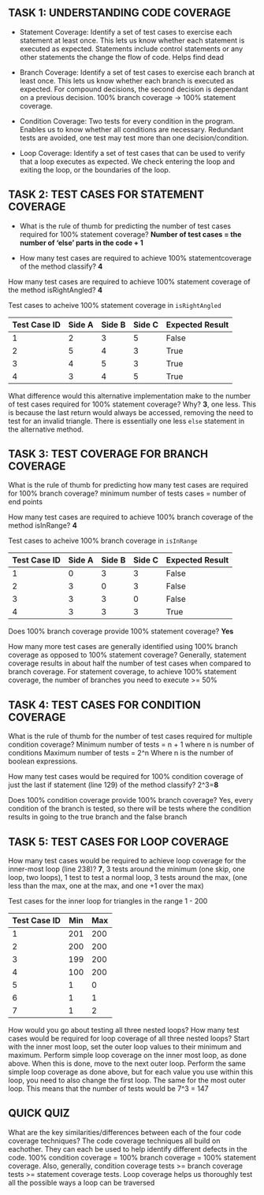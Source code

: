 ## TASK 1: UNDERSTANDING CODE COVERAGE

- Statement Coverage: Identify a set of test cases to exercise each statement at least once.
This lets us know whether each statement is executed as expected. Statements include control
statements or any other statements the change the flow of code. Helps find dead

- Branch Coverage: Identify a set of test cases to exercise each branch at least once.
This lets us know whether each branch is executed as expected. For compound decisions, the
second decision is dependant on a previous decision. 100% branch coverage -> 100% statement coverage.

- Condition Coverage: Two tests for every condition in the program. Enables us to know whether
all conditions are necessary. Redundant tests are avoided, one test may test more than one
decision/condition.

- Loop Coverage: Identify a set of test cases that can be used to verify that a loop executes
as expected. We check entering the loop and exiting the loop, or the boundaries of the loop.

## TASK 2: TEST CASES FOR STATEMENT COVERAGE

- What is the rule of thumb for predicting the number of test cases required for 100% 
statement coverage? **Number of test cases = the number of ‘else’ parts in  the code + 1**

- How many test cases are required to achieve 100% statementcoverage of the method classify? **4**

How many test cases are required to achieve 100% statement coverage of the method isRightAngled? **4**

Test cases to acheive 100% statement coverage in `isRightAngled`

| Test Case ID | Side A | Side B | Side C | Expected Result |
|--------------|--------|--------|--------|-----------------|
|       1      |    2   |   3    |   5    |      False      |
|       2      |    5   |   4    |   3    |      True       |
|       3      |    4   |   5    |   3    |      True       |
|       4      |    3   |   4    |   5    |      True       |

What difference would this alternative implementation make to the number of test cases 
required for 100% statement coverage? Why? **3**, one less. This is because the last return
would always be accessed, removing the need to test for an invalid triangle. There is essentially
one less `else` statement in the alternative method.

## TASK 3: TEST COVERAGE FOR BRANCH COVERAGE

What is the rule of thumb for predicting how many test cases are required for 100% branch coverage?
minimum number of tests cases = number of end points

How many test cases are required to achieve 100% branch coverage of the method isInRange? **4**

Test cases to acheive 100% branch coverage in `isInRange`

| Test Case ID | Side A | Side B | Side C | Expected Result |
|--------------|--------|--------|--------|-----------------|
|       1      |    0   |   3    |   3    |      False      |
|       2      |    3   |   0    |   3    |      False      |
|       3      |    3   |   3    |   0    |      False      |
|       4      |    3   |   3    |   3    |      True       |

Does 100% branch coverage provide 100% statement coverage? **Yes**

How many more test cases are generally identified using 100% branch coverage as opposed to 
100% statement coverage?
Generally, statement coverage results in about half the number of test cases when compared to
branch coverage. For statement coverage, to achieve 100% statement coverage, the number of branches
you need to execute >= 50%

## TASK 4: TEST CASES FOR CONDITION COVERAGE

What is the rule of thumb for the number of test cases required for multiple condition coverage?
Minimum number of tests = n + 1 where n is number of conditions 
Maximum number of tests = 2^n
Where n is the number of boolean expressions.

How many test cases would be required for 100% condition coverage of just the last if statement 
(line 129) of the method classify? 2^3=**8**

Does 100% condition coverage provide 100% branch coverage? Yes, every condition of the branch
is tested, so there will be tests where the condition results in going to the true branch and
the false branch

## TASK 5: TEST CASES FOR LOOP COVERAGE

How many test cases would be required to achieve loop coverage for the inner-most loop (line 238)?
**7**, 3 tests around the minimum (one skip, one loop, two loops), 1 test to test a normal
loop, 3 tests around the max, (one less than the max, one at the max, and one +1 over the max)

Test cases for the inner loop for triangles in the range 1 - 200

| Test Case ID | Min | Max |
|--------------|-----|-----|
|       1      | 201 | 200 |
|       2      | 200 | 200 |
|       3      | 199 | 200 |
|       4      | 100 | 200 |
|       5      |  1  |  0  |
|       6      |  1  |  1  |
|       7      |  1  |  2  |

How would you go about testing all three nested loops? How many test cases would be required 
for loop coverage of all three nested loops?
Start with the inner most loop, set the outer loop values to their minimum and maximum. Perform
simple loop coverage on the inner most loop, as done above. When this is done, move to the next
outer loop. Perform the same simple loop coverage as done above, but for each value you use within
this loop, you need to also change the first loop. The same for the most outer loop. This means
that the number of tests would be 7^3 = 147

## QUICK QUIZ
What are the key similarities/differences between each of the four code coverage techniques?
The code coverage techniques all build on eachother. They can each be used to help identify
different defects in the code. 100% condition coverage = 100% branch coverage = 100% statement
coverage. Also, generally, condition coverage tests >= branch coverage tests >= statement coverage
tests. Loop coverage helps us thoroughly test all the possible ways a loop can be traversed

